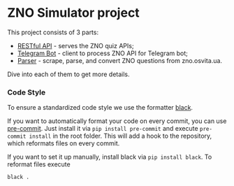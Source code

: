 ZNO Simulator project
=======================

This project consists of 3 parts:
* [RESTful API](/api) - serves the ZNO quiz APIs;
* [Telegram Bot](/bot) - client to process ZNO API for Telegram bot;
* [Parser](/content) - scrape, parse, and convert ZNO questions from zno.osvita.ua.

Dive into each of them to get more details.


### Code Style

To ensure a standardized code style we use the formatter [black](https://github.com/ambv/black).

If you want to automatically format your code on every commit, you can use [pre-commit](https://pre-commit.com/).
Just install it via `pip install pre-commit` and execute `pre-commit install` in the root folder.
This will add a hook to the repository, which reformats files on every commit.

If you want to set it up manually, install black via `pip install black`.
To reformat files execute
```
black .
```
